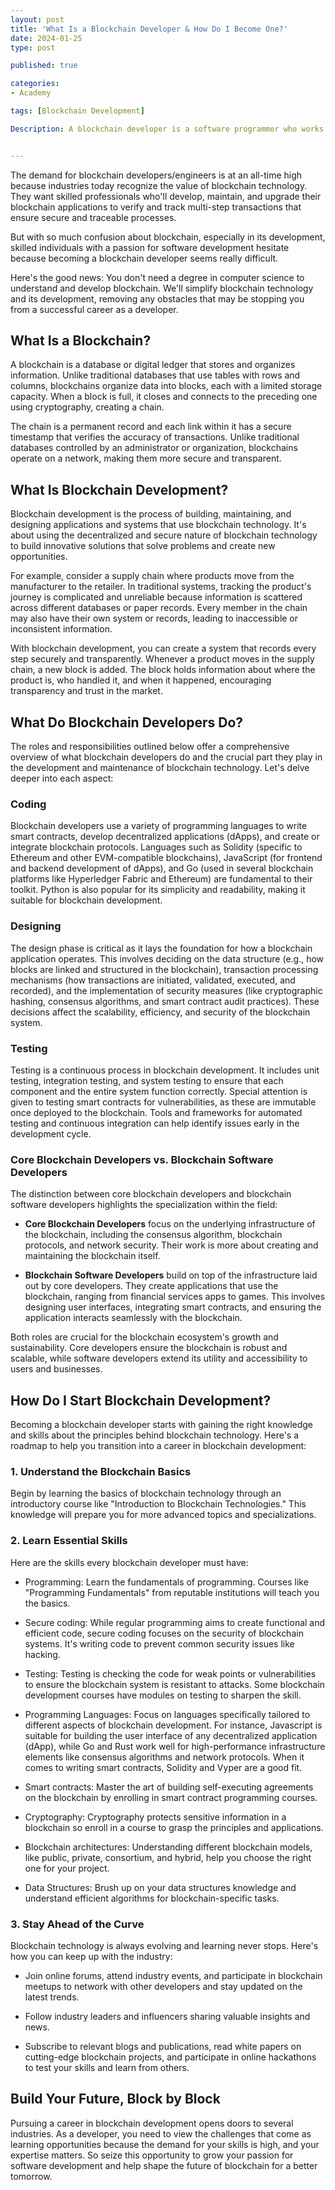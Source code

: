 ```yaml
---
layout: post
title: 'What Is a Blockchain Developer & How Do I Become One?'
date: 2024-01-25 
type: post

published: true

categories:
- Academy

tags: [Blockchain Development]

Description: A blockchain developer is a software programmer who works with blockchain technology. They create, test, and maintain software systems. Learn how to become one today.


---
```


The demand for blockchain developers/engineers is at an all-time high because industries today recognize the value of blockchain technology. They want skilled professionals who'll develop, maintain, and upgrade their blockchain applications to verify and track multi-step transactions that ensure secure and traceable processes.

But with so much confusion about blockchain, especially in its development, skilled individuals with a passion for software development hesitate because becoming a blockchain developer seems really difficult.

Here's the good news: You don't need a degree in computer science to understand and develop blockchain. We'll simplify blockchain technology and its development, removing any obstacles that may be stopping you from a successful career as a developer.

## What Is a Blockchain?


A blockchain is a database or digital ledger that stores and organizes information. Unlike traditional databases that use tables with rows and columns, blockchains organize data into blocks, each with a limited storage capacity. When a block is full, it closes and connects to the preceding one using cryptography, creating a chain.

The chain is a permanent record and each link within it has a secure timestamp that verifies the accuracy of transactions. Unlike traditional databases controlled by an administrator or organization, blockchains operate on a network, making them more secure and transparent.

## What Is Blockchain Development?

Blockchain development is the process of building, maintaining, and designing applications and systems that use blockchain technology. It's about using the decentralized and secure nature of blockchain technology to build innovative solutions that solve problems and create new opportunities.

For example, consider a supply chain where products move from the manufacturer to the retailer. In traditional systems, tracking the product's journey is complicated and unreliable because information is scattered across different databases or paper records. Every member in the chain may also have their own system or records, leading to inaccessible or inconsistent information.

With blockchain development, you can create a system that records every step securely and transparently. Whenever a product moves in the supply chain, a new block is added. The block holds information about where the product is, who handled it, and when it happened, encouraging transparency and trust in the market.

## What Do Blockchain Developers Do?


The roles and responsibilities outlined below offer a comprehensive overview of what blockchain developers do and the crucial part they play in the development and maintenance of blockchain technology. Let's delve deeper into each aspect:

### Coding
Blockchain developers use a variety of programming languages to write smart contracts, develop decentralized applications (dApps), and create or integrate blockchain protocols. Languages such as Solidity (specific to Ethereum and other EVM-compatible blockchains), JavaScript (for frontend and backend development of dApps), and Go (used in several blockchain platforms like Hyperledger Fabric and Ethereum) are fundamental to their toolkit. Python is also popular for its simplicity and readability, making it suitable for blockchain development.

### Designing
The design phase is critical as it lays the foundation for how a blockchain application operates. This involves deciding on the data structure (e.g., how blocks are linked and structured in the blockchain), transaction processing mechanisms (how transactions are initiated, validated, executed, and recorded), and the implementation of security measures (like cryptographic hashing, consensus algorithms, and smart contract audit practices). These decisions affect the scalability, efficiency, and security of the blockchain system.

### Testing
Testing is a continuous process in blockchain development. It includes unit testing, integration testing, and system testing to ensure that each component and the entire system function correctly. Special attention is given to testing smart contracts for vulnerabilities, as these are immutable once deployed to the blockchain. Tools and frameworks for automated testing and continuous integration can help identify issues early in the development cycle.

### Core Blockchain Developers vs. Blockchain Software Developers
The distinction between core blockchain developers and blockchain software developers highlights the specialization within the field:

- **Core Blockchain Developers** focus on the underlying infrastructure of the blockchain, including the consensus algorithm, blockchain protocols, and network security. Their work is more about creating and maintaining the blockchain itself.

- **Blockchain Software Developers** build on top of the infrastructure laid out by core developers. They create applications that use the blockchain, ranging from financial services apps to games. This involves designing user interfaces, integrating smart contracts, and ensuring the application interacts seamlessly with the blockchain.

Both roles are crucial for the blockchain ecosystem's growth and sustainability. Core developers ensure the blockchain is robust and scalable, while software developers extend its utility and accessibility to users and businesses.


## How Do I Start Blockchain Development?


Becoming a blockchain developer starts with gaining the right knowledge and skills about the principles behind blockchain technology. Here's a roadmap to help you transition into a career in blockchain development:

### 1\. Understand the Blockchain Basics

Begin by learning the basics of blockchain technology through an introductory course like "Introduction to Blockchain Technologies." This knowledge will prepare you for more advanced topics and specializations.

### 2\. Learn Essential Skills

Here are the skills every blockchain developer must have:

-   Programming: Learn the fundamentals of programming. Courses like "Programming Fundamentals" from reputable institutions will teach you the basics.

-   Secure coding: While regular programming aims to create functional and efficient code, secure coding focuses on the security of blockchain systems. It's writing code to prevent common security issues like hacking. 

-   Testing: Testing is checking the code for weak points or vulnerabilities to ensure the blockchain system is resistant to attacks. Some blockchain development courses have modules on testing to sharpen the skill.

-   Programming Languages: Focus on languages specifically tailored to different aspects of blockchain development. For instance, Javascript is suitable for building the user interface of any decentralized application (dApp), while Go and Rust work well for high-performance infrastructure elements like consensus algorithms and network protocols. When it comes to writing smart contracts, Solidity and Vyper are a good fit.

-   Smart contracts: Master the art of building self-executing agreements on the blockchain by enrolling in smart contract programming courses.

-   Cryptography: Cryptography protects sensitive information in a blockchain so enroll in a course to grasp the principles and applications.

-   Blockchain architectures: Understanding different blockchain models, like public, private, consortium, and hybrid, help you choose the right one for your project.

-   Data Structures: Brush up on your data structures knowledge and understand efficient algorithms for blockchain-specific tasks.

### 3\. Stay Ahead of the Curve

Blockchain technology is always evolving and learning never stops. Here's how you can keep up with the industry:

-   Join online forums, attend industry events, and participate in blockchain meetups to network with other developers and stay updated on the latest trends.

-   Follow industry leaders and influencers sharing valuable insights and news.

-   Subscribe to relevant blogs and publications, read white papers on cutting-edge blockchain projects, and participate in online hackathons to test your skills and learn from others.

## Build Your Future, Block by Block


Pursuing a career in blockchain development opens doors to several industries. As a developer, you need to view the challenges that come as learning opportunities because the demand for your skills is high, and your expertise matters. So seize this opportunity to grow your passion for software development and help shape the future of blockchain for a better tomorrow.